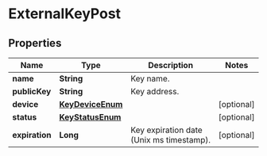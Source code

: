 

# ExternalKeyPost

## Properties

Name | Type | Description | Notes
------------ | ------------- | ------------- | -------------
**name** | **String** | Key name. | 
**publicKey** | **String** | Key address. | 
**device** | [**KeyDeviceEnum**](KeyDeviceEnum.md) |  |  [optional]
**status** | [**KeyStatusEnum**](KeyStatusEnum.md) |  |  [optional]
**expiration** | **Long** | Key expiration date (Unix ms timestamp).  |  [optional]



